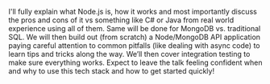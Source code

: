 I'll fully explain what Node.js is, how it works and most importantly discuss the pros and cons of it vs something like C# or Java from real world experience using all of them. Same will be done for MongoDB vs. traditional SQL. We will then build out (from scratch) a Node/MongoDB API application paying careful attention to common pitfalls (like dealing with async code) to learn tips and tricks along the way. We’ll then cover integration testing to make sure everything works. Expect to leave the talk feeling confident when and why to use this tech stack and how to get started quickly!
